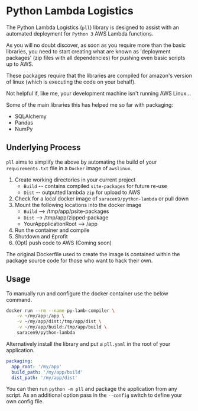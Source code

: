 # Python Lambda Logistics
The Python Lambda Logistics (`pll`) library is designed to assist with an automated deployment for `Python 3` AWS Lambda functions.

As you will no doubt discover, as soon as you require more than the basic libraries, you need to start creating what 
are known as 'deployment packages' (zip files with all dependencies) for pushing even basic scripts up to AWS.

These packages require that the libraries are compiled for amazon's version of linux (which is executing the code on 
your behalf).

Not helpful if, like me, your development machine isn't running AWS Linux...

Some of the main libraries this has helped me so far with packaging:

* SQLAlchemy
* Pandas
* NumPy


## Underlying Process
`pll` aims to simplify the above by automating the build of your `requirements.txt` file in a `Docker` image of 
`awslinux`.

1. Create working directories in your current project
    * `Build`  --  contains compiled `site-packages` for future re-use
    * `Dist`  --  outputted lambda `zip` for upload to AWS
2. Check for a local docker image of `saracen9/python-lambda` or pull down
3. Mount the following locations into the docker image
    * `Build` --> /tmp/app/psite-packages
    * `Dist` --> /tmp/app/zipped-package
    * YourAppplicationRoot --> /app
4. Run the container and compile
5. Shutdown and £profit
6. (Opt) push code to AWS (Coming soon)

The original Dockerfile used to create the image is contained within the package source code for those who want to hack 
their own.

## Usage
To manually run and configure the docker container use the below command. 
```bash
docker run --rm --name py-lamb-compiler \
    -v ~/my/app:/app \
    -v ~/my/app/dist:/tmp/app/dist \
    -v ~/my/app/build:/tmp/app/build \
    saracen9/python-lambda
```

Alternatively install the library and put a `pll.yaml` in the root of your application.

```yaml
packaging:
  app_root: '/my/app'
  build_path: '/my/app/build'
  dist_path: '/my/app/dist'
```

You can then run `python -m pll` and package the application from any script. As an additional option pass in the 
`--config` switch to define your own config file.